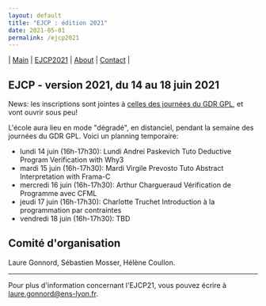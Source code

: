```yaml
---
layout: default
title: "EJCP : édition 2021"
date: 2021-05-01
permalink: /ejcp2021
---
```


| [Main](./index) | [EJCP2021](./ejcp2021) | [About](./about) | [Contact](./contact) |



## EJCP - version 2021, du 14 au 18 juin 2021

News: les inscriptions sont jointes à [celles des journées du GDR GPL](https://gdr-gpl-2021.sciencesconf.org/), et vont ouvrir sous peu! 

L'école aura lieu en mode "dégradé", en distanciel, pendant la semaine des journées du GDR GPL. Voici un planning temporaire: 
* lundi 14 juin (16h-17h30): Lundi Andrei Paskevich Tuto Deductive Program Verification with Why3
* mardi 15 juin (16h-17h30): Mardi Virgile Prevosto Tuto Abstract Interpretation with Frama-C 
* mercredi 16 juin (16h-17h30): Arthur Chargueraud Vérification de Programme avec CFML
* jeudi 17 juin (16h-17h30): Charlotte Truchet Introduction à la programmation par contraintes
* vendredi 18 juin (16h-17h30): TBD


## Comité d'organisation

Laure Gonnord, Sébastien Mosser, Hélène Coullon.

---
Pour plus d'information concernant l'EJCP21, vous pouvez écrire à
 [laure.gonnord@ens-lyon.fr](mailto:laure.gonnord@ens-lyon.fr).
